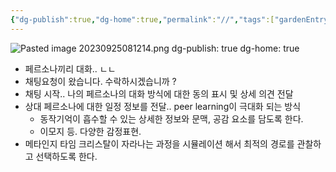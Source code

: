 ```yaml
---
{"dg-publish":true,"dg-home":true,"permalink":"//","tags":["gardenEntry"],"dgPassFrontmatter":true}
---
```


![Pasted image 20230925081214.png](/img/user/Pasted%20image%2020230925081214.png)
dg-publish: true
dg-home: true

- 페르소나끼리 대화.. ㄴㄴ
- 채팅요청이 왔습니다. 수락하시겠습니까 ?
- 채팅 시작.. 나의 페르소나의 대화 방식에 대한 동의 표시 및 상세 의견 전달
- 상대 페르소나에 대한 일정 정보를 전달.. peer learning이 극대화 되는 방식
	- 동작기억이 흡수할 수 있는 상세한 정보와 문맥, 공감 요소를 담도록 한다.
	- 이모지 등. 다양한 감정표현.
- 메타인지 타임 크리스탈이 자라나는 과정을 시뮬레이션 해서 최적의 경로를 관찰하고 선택하도록 한다.